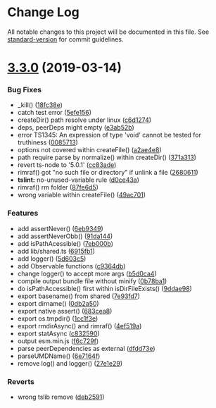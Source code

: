 # Change Log

All notable changes to this project will be documented in this file. See [standard-version](https://github.com/conventional-changelog/standard-version) for commit guidelines.

# [3.3.0](https://github.com/waitingsong/node-windows-window-controller/compare/v3.2.1...v3.3.0) (2019-03-14)


### Bug Fixes

* _kill() ([18fc38e](https://github.com/waitingsong/node-windows-window-controller/commit/18fc38e))
* catch test error ([5efe156](https://github.com/waitingsong/node-windows-window-controller/commit/5efe156))
* createDir() path resolve under linux ([c6d1274](https://github.com/waitingsong/node-windows-window-controller/commit/c6d1274))
* deps, peerDeps might empty ([e3ab52b](https://github.com/waitingsong/node-windows-window-controller/commit/e3ab52b))
* error TS1345: An expression of type 'void' cannot be tested for truthiness ([0085713](https://github.com/waitingsong/node-windows-window-controller/commit/0085713))
* options not covered within createFile() ([a2ae4e8](https://github.com/waitingsong/node-windows-window-controller/commit/a2ae4e8))
* path require parse by normalize() within createDir() ([371a313](https://github.com/waitingsong/node-windows-window-controller/commit/371a313))
* revert ts-node to '5.0.1' ([cc83ade](https://github.com/waitingsong/node-windows-window-controller/commit/cc83ade))
* rimraf() got "no such file or directory" if unlink a file ([2680611](https://github.com/waitingsong/node-windows-window-controller/commit/2680611))
* **tslint:** no-unused-variable rule ([d0ce43a](https://github.com/waitingsong/node-windows-window-controller/commit/d0ce43a))
* rimraf() rm folder ([87fe6d5](https://github.com/waitingsong/node-windows-window-controller/commit/87fe6d5))
* wrong variable within createFile() ([49ac701](https://github.com/waitingsong/node-windows-window-controller/commit/49ac701))


### Features

* add assertNever() ([6eb9349](https://github.com/waitingsong/node-windows-window-controller/commit/6eb9349))
* add assertNeverObb() ([91da144](https://github.com/waitingsong/node-windows-window-controller/commit/91da144))
* add isPathAcessible() ([7eb000b](https://github.com/waitingsong/node-windows-window-controller/commit/7eb000b))
* add lib/shared.ts ([6915fb1](https://github.com/waitingsong/node-windows-window-controller/commit/6915fb1))
* add logger() ([5d603c5](https://github.com/waitingsong/node-windows-window-controller/commit/5d603c5))
* add Observable functions ([c9364db](https://github.com/waitingsong/node-windows-window-controller/commit/c9364db))
* change logger() to accept more args ([b5d0ca4](https://github.com/waitingsong/node-windows-window-controller/commit/b5d0ca4))
* compile output bundle file without minify ([0b78ba1](https://github.com/waitingsong/node-windows-window-controller/commit/0b78ba1))
* do isPathAccessible() first within isDirFileExists() ([9ddae98](https://github.com/waitingsong/node-windows-window-controller/commit/9ddae98))
* export basename() from shared ([7e93fd7](https://github.com/waitingsong/node-windows-window-controller/commit/7e93fd7))
* export dirname() ([0db2a50](https://github.com/waitingsong/node-windows-window-controller/commit/0db2a50))
* export native assert() ([683cea8](https://github.com/waitingsong/node-windows-window-controller/commit/683cea8))
* export os.tmpdir() ([1cc1f3e](https://github.com/waitingsong/node-windows-window-controller/commit/1cc1f3e))
* export rmdirAsync() and rimraf() ([4ef519a](https://github.com/waitingsong/node-windows-window-controller/commit/4ef519a))
* export statAsync ([c832590](https://github.com/waitingsong/node-windows-window-controller/commit/c832590))
* output esm.min.js ([f6c729f](https://github.com/waitingsong/node-windows-window-controller/commit/f6c729f))
* parse peerDependencies as external ([dfdd73e](https://github.com/waitingsong/node-windows-window-controller/commit/dfdd73e))
* parseUMDName() ([6e7164f](https://github.com/waitingsong/node-windows-window-controller/commit/6e7164f))
* remove log() and logger() ([27e1e29](https://github.com/waitingsong/node-windows-window-controller/commit/27e1e29))


### Reverts

* wrong tslib remove ([deb2591](https://github.com/waitingsong/node-windows-window-controller/commit/deb2591))
